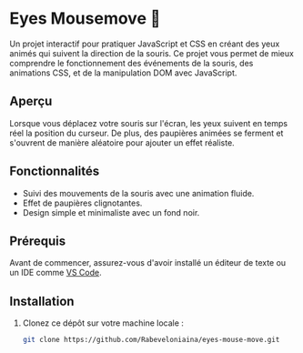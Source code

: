 # Eyes Mousemove 👀

Un projet interactif pour pratiquer JavaScript et CSS en créant des yeux animés qui suivent la direction de la souris. Ce projet vous permet de mieux comprendre le fonctionnement des événements de la souris, des animations CSS, et de la manipulation DOM avec JavaScript.

## Aperçu

Lorsque vous déplacez votre souris sur l'écran, les yeux suivent en temps réel la position du curseur. De plus, des paupières animées se ferment et s'ouvrent de manière aléatoire pour ajouter un effet réaliste.

## Fonctionnalités

- Suivi des mouvements de la souris avec une animation fluide.
- Effet de paupières clignotantes.
- Design simple et minimaliste avec un fond noir.

## Prérequis

Avant de commencer, assurez-vous d'avoir installé un éditeur de texte ou un IDE comme [VS Code](https://code.visualstudio.com/).

## Installation

1. Clonez ce dépôt sur votre machine locale :
   ```bash
   git clone https://github.com/Rabeveloniaina/eyes-mouse-move.git
